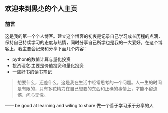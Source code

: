 ## 欢迎来到黒尐的个人主页

### 前言

这是我的第一个个人博客。建立这个博客的初衷是记录自己学习成长历程的点滴，保持自己持续学习的态度与热情，同时分享自己所学也是我的一大爱好。在这个博客上，我主要会记录和分享下面几个内容：

* python的数值计算与量化投资
* 投资理念.主要是价值投资和量化投资
* 一些好书的读书笔记

>想要什么，还差什么，这是我在生活中经常思考的一个问题。人一生的时间是有限的，只有多花精力在自己想要的东西和正确的事情上，才能不留遗憾、问心无愧。

 

   —— be good at learning and wiling to share
   做一个善于学习乐于分享的人